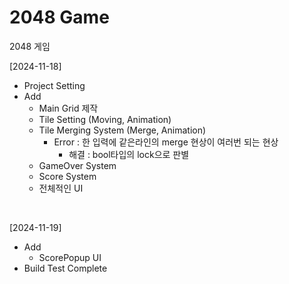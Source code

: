 # 2048 Game
2048 게임

[2024-11-18]
- Project Setting
- Add
  - Main Grid 제작
  - Tile Setting (Moving, Animation)
  - Tile Merging System (Merge, Animation)
    - Error : 한 입력에 같은라인의 merge 현상이 여러번 되는 현상
      - 해결 : bool타입의 lock으로 판별
  - GameOver System
  - Score System
  - 전체적인 UI
</br>

[2024-11-19]
- Add
  - ScorePopup UI
- Build Test Complete
</br>
